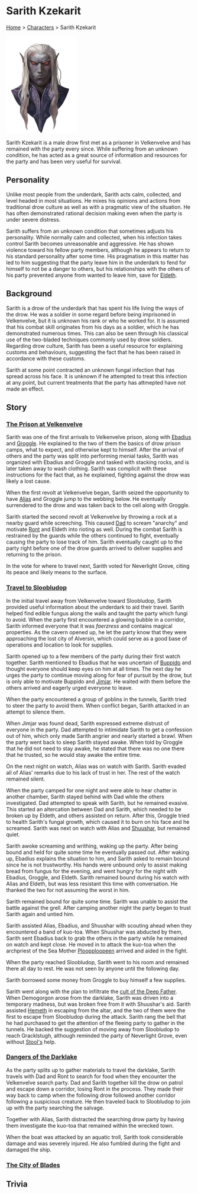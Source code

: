 # Sarith Kzekarit

[Home](../../README.md) > [Characters](../info.md) > Sarith Kzekarit

![Sarith](Sarith.png)

Sarith Kzekarit is a male drow first met as a prisoner in Velkenvelve and has remained with the party every since. While suffering from an unknown condition, he has acted as a great source of information and resources for the party and has been very useful for survival.

## Personality
Unlike most people from the underdark, Sarith acts calm, collected, and level headed in most situations. He mixes his opinions and actions from traditional drow culture as well as with a pragmatic view of the situation. He has often demonstrated rational decision making even when the party is under severe distress.

Sarith suffers from an unknown condition that sometimes adjusts his personality. While normally calm and collected, when his infection takes control Sarith becomes unreasonable and aggressive. He has shown violence toward his fellow party members, although he appears to return to his standard personality after some time. His pragmatism in this matter has led to him suggesting that the party leave him in the underdark to fend for himself to not be a danger to others, but his relationships with the others of his party prevented anyone from wanted to leave him, save for [Eldeth](eldeth.md).

## Background
Sarith is a drow of the underdark that has spent his life living the ways of the drow. He was a soldier in some regard before being imprisoned in Velkenvelve, but it is unknown his rank or who he worked for. It is assumed that his combat skill originates from his days as a soldier, which he has demonstrated numerous times. This can also be seen through his classical use of the two-bladed techniques commonly used by drow soldiers. Regarding drow culture, Sarith has been a useful resource for explaining customs and behaviours, suggesting the fact that he has been raised in accordance with these customs.

Sarith at some point contracted an unknown fungal infection that has spread across his face. It is unknown if he attempted to treat this infection at any point, but current treatments that the party has attmepted have not made an effect.

## Story
### [The Prison at Velkenvelve](../../sessions/arc01/info.md)

Sarith was one of the first arrivals to Velkenvelve prison, along with [Ebadius](../pcs/ebadius.md) and [Groggle](../pcs/groggle.md). He explained to the two of them the basics of drow prison camps, what to expect, and otherwise kept to himself. After the arrival of others and the party was split into performing menial tasks, Sarith was organized with Ebadius and Groggle and tasked with stacking rocks, and is later taken away to wash clothing. Sarith was complicit with these instructions for the fact that, as he explained, fighting against the drow was likely a lost cause.

When the first revolt at Velkenvelve began, Sarith seized the opportunity to have [Alias](../pcs/alias.md) and Groggle jump to the webbing below. He eventually surrendered to the drow and was taken back to the cell along with Groggle.

Sarith started the second revolt at Velkenvelve by throwing a rock at a nearby guard while screeching. This caused [Dad](../pcs/dad.md) to scream "anarchy" and motivate [Ront](ront.md) and Eldeth into rioting as well. During the combat Sarith is restrained by the guards while the others continued to fight, eventually causing the party to lose track of him. Sarith eventually caught up to the party right before one of the drow guards arrived to deliver supplies and returning to the prison.

In the vote for where to travel next, Sarith voted for Neverlight Grove, citing its peace and likely means to the surface.

### [Travel to Sloobludop](../../sessions/arc02/info.md)

In the initial travel away from Velkenvelve toward Sloobludop, Sarith provided useful information about the underdark to aid their travel. Sarith helped find edible fungus along the walls and taught the party which fungi to avoid. When the party first encountered a glowing bubble in a corridor, Sarith informed everyone that it was *faerzress* and contains magical properties. As the cavern opened up, he let the party know that they were approaching the lost city of Alversin, which could serve as a good base of operations and location to look for supplies.

Sarith opened up to a few members of the party during their first watch together. Sarith mentioned to Ebadius that he was uncertain of [Buppido](buppido.md) and thought everyone should keep eyes on him at all times. The next day he urges the party to continue moving along for fear of pursuit by the drow, but is only able to motivate Buppido and [Jimjar](jimjar.md). He waited with them before the others arrived and eagerly urged everyone to leave.

When the party encountered a group of goblins in the tunnels, Sarith tried to steer the party to avoid them. When conflict began, Sarith attacked in an attempt to silence them.

When Jimjar was found dead, Sarith expressed extreme distrust of everyone in the party. Dad attempted to intimidate Sarith to get a confession out of him, which only made Sarith angrier and nearly started a brawl. When the party went back to sleep Sarith stayed awake. When told by Groggle that he did not need to stay awake, he stated that there was no one there that he trusted, so he would stay awake the entire time.

On the next night on watch, Alias was on watch with Sarith. Sarith evaded all of Alias' remarks due to his lack of trust in her. The rest of the watch remained silent.

When the party camped for one night and were able to hear chatter in another chamber, Sarith stayed behind with Dad while the others investigated. Dad attempted to speak with Sarith, but he remained evasive. This started an altercation between Dad and Sarith, which needed to be broken up by Eldeth, and others assisted on return. After this, Groggle tried to health Sarith's fungal growth, which caused it to burn on his face and he screamed. Sarith was next on watch with Alias and [Shuushar](shuushar.md), but remained quiet.

Sarith awoke screaming and writhing, waking up the party. After being bound and held for quite some time he eventually passed out. After waking up, Ebadius explains the situation to him, and Sarith asked to remain bound since he is not trustworthy. His hands were unbound only to assist making bread from fungus for the evening, and went hungry for the night with Ebadius, Groggle, and Eldeth. Sarith remained bound during his watch with Alias and Eldeth, but was less resistant this time with conversation. He thanked the two for not assuming the worst in him.

Sarith remained bound for quite some time. Sarith was unable to assist the battle against the grell. After camping another night the party began to trust Sarith again and untied him.

Sarith assisted Alias, Ebadius, and Shuushar with scouting ahead when they encountered a band of kuo-toa. When Shuushar was abducted by them, Sarith sent Ebadius back to grab the others in the party while he remained on watch and kept close. He moved in to attack the kuo-toa when the archpriest of the Sea Mother [Ploopploopeen](../sloobludop/ploopploopeen.md) arrived and aided in the fight.

When the party reached Sloobludop, Sarith went to his room and remained there all day to rest. He was not seen by anyone until the following day.

Sarith borrowed some money from Groggle to buy himself a few supplies.

Sarith went along with the plan to infiltrate the [cult of the Deep Father](../../lore/organizations/deepfather.md). When Demogorgon arose from the darklake, Sarith was driven into a temporary madness, but was broken free from it with Shuushar's aid. Sarith assisted [Hemeth](hemeth.md) in escaping from the altar, and the two of them were the first to escape from Sloobludop during the attack. Sarith rang the bell that he had purchased to get the attention of the fleeing party to gather in the tunnels. He backed the suggestion of moving away from Sloobludop to reach Gracklstugh, although reminded the party of Neverlight Grove, even without [Stool's](stool.md) help.

### [Dangers of the Darklake](../../sessions/arc03/info.md)

As the party splits up to gather materials to travel the darklake, Sarith travels with Dad and Ront to search for food when they encounter the Velkenvelve search party. Dad and Sarith together kill the drow on patrol and escape down a corridor, losing Ront in the process. They made their way back to camp when the following drow followed another corridor following a suspicious creature. He then traveled back to Sloobludop to join up with the party searching the salvage.

Together with Alias, Sarith distracted the searching drow party by having them investigate the kuo-toa that remained within the wrecked town.

When the boat was attacked by an aquatic troll, Sarith took considerable damage and was severely injured. He also fumbled during the fight and damaged the ship.

### [The City of Blades](../../sessions/arc04/info.md)

## Trivia

